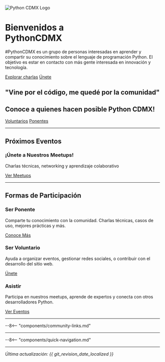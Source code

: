 <!-- Hero Section -->
<div class="hero-section">
  <img src="/images/logo.png" alt="Python CDMX Logo" class="hero-logo">
  <h1><span class="pygreen">Bienvenidos a</span><br>PythonCDMX</h1>
  <p class="hero-subtitle">#PythonCDMX es un grupo de personas interesadas en aprender y compartir su conocimiento sobre el lenguaje de programación Python. El objetivo es estar en contacto con más gente interesada en innovación y tecnología.
</p>
  <div class="action-buttons center">
    <a href="/meetups/" class="btn btn-primary">Explorar charlas</a>
    <a href="/comunidad/como-contribuir/">Únete</a>
  </div>
</div>

  **"Vine por el código, me quedé por la comunidad"**
---




## <i class="fas fa-link"></i> Conoce a quienes hacen posible Python CDMX!

<div class="community-highlight">
  <a href="/comunidad/voluntarios/#voluntarios-de-python-cdmx" class="btn btn-primary mt-2">Voluntarios</a>
  <a href="/comunidad/ponentes/#ponentes-de-python-cdmx" class="btn btn-primary mt-2">Ponentes</a>
</div>

---

## <i class="fas fa-calendar"></i> Próximos Eventos

<div class="upcoming-events">
  <h3><i class="fas fa-microphone"></i> ¡Únete a Nuestros Meetups!</h3>
  <p>Charlas técnicas, networking y aprendizaje colaborativo</p>
  <a href="/meetups/2025/" class="upcoming-btn"><i class="fas fa-calendar"></i> Ver Meetups</a>
</div>

---

## <i class="fas fa-users"></i> Formas de Participación

<div class="participation-grid">
  <div class="participation-card participation-ponente">
    <h3><i class="fas fa-microphone"></i> Ser Ponente</h3>
    <p>Comparte tu conocimiento con la comunidad. Charlas técnicas, casos de uso, mejores prácticas y más.</p>
    <a href="/comunidad/ponentes/">Conoce Más</a>
  </div>
  <div class="participation-card participation-voluntario">
    <h3><i class="fas fa-hands-helping"></i> Ser Voluntario</h3>
    <p>Ayuda a organizar eventos, gestionar redes sociales, o contribuir con el desarrollo del sitio web.</p>
    <a href="/comunidad/voluntarios/">Únete</a>
  </div>
  <div class="participation-card participation-asistir">
    <h3><i class="fas fa-users"></i> Asistir</h3>
    <p>Participa en nuestros meetups, aprende de expertos y conecta con otros desarrolladores Python.</p>
    <a href="/meetups/" class="btn btn-primary">Ver Eventos</a>
  </div>
</div>


---

--8<-- "components/community-links.md"

---

--8<-- "components/quick-navigation.md"

---

*<i class="fas fa-clock"></i> Última actualización: {{ git_revision_date_localized }}*
